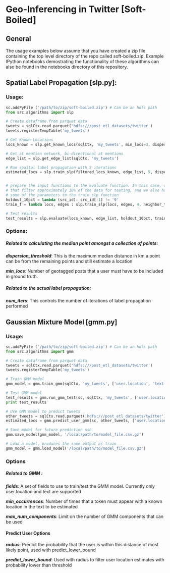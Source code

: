 # Geo-Inferencing in Twitter [Soft-Boiled] 

## General
The usage examples below assume that you have created a zip file containing the top level directory of the repo called soft-boiled.zip. Example IPython notebooks demostrating the functionality of these algorithms can also be found in the notebooks directory of this repository.

## Spatial Label Propagation [slp.py]:

### Usage:
```python
sc.addPyFile ('/path/to/zip/soft-boiled.zip') # Can be an hdfs path
from src.algorithms import slp

# Create dataframe from parquet data
tweets = sqlCtx.read.parquet('hdfs:///post_etl_datasets/twitter')
tweets.registerTempTable('my_tweets')

# Get Known Locations
locs_known = slp.get_known_locs(sqlCtx, 'my_tweets', min_locs=3, dispersion_threshold=50, num_partitions=30)

# Get at mention network, bi-directional at mentions
edge_list = slp.get_edge_list(sqlCtx, 'my_tweets')

# Run spaital label propagation with 5 iterations
estimated_locs = slp.train_slp(filtered_locs_known, edge_list, 5, dispersion_threshold=100)


# prepare the input functions to the evaluate function. In this case, we create a holdout function
# that filter approximately 10% of the data for testing, and we also have a closure that prepopulates
# some of the parameters to the train_slp function
holdout_10pct = lambda (src_id): src_id[-1] != '9'
train_f = lambda locs, edges : slp.train_slp(locs, edges, 4, neighbor_threshold=4, dispersion_threshold=150) 

# Test results
test_results = slp.evaluate(locs_known, edge_list, holdout_10pct, train_f)

```

### Options:
##### Related to calculating the median point amongst a collection of points:
***dispersion_threshold***: This is the maximum median distance in km a point can be from the remaining points and still estimate a location

***min_locs***:  Number of geotagged posts that a user must have to be included in ground truth. 


##### Related to the actual label propagation:
***num_iters***: This controls the number of iterations of label propagation performed


## Gaussian Mixture Model [gmm.py]
### Usage:
```python
sc.addPyFile ('/path/to/zip/soft-boiled.zip') # Can be an hdfs path
from src.algorithms import gmm

# Create dataframe from parquet data
tweets = sqlCtx.read.parquet('hdfs:///post_etl_datasets/twitter')
tweets.registerTempTable('my_tweets')

# Train GMM model
gmm_model = gmm.train_gmm(sqlCtx, 'my_tweets', ['user.location', 'text'], min_occurrences=10, max_num_components=12)

# Test GMM model
test_results = gmm.run_gmm_test(sc, sqlCtx, 'my_tweets', ['user.location', 'text'], gmm_model)
print test_results

# Use GMM model to predict tweets
other_tweets = sqlCtx.read.parquet('hdfs:///post_etl_datasets/twitter')
estimated_locs = gmm.predict_user_gmm(sc, other_tweets, ['user.location'], gmm_model, radius=100, predict_lower_bound=0.2)

# Save model for future prediction use
gmm.save_model(gmm_model, '/local/path/to/model_file.csv.gz')

# Load a model, produces the same output as train
gmm_model = gmm.load_model('/local/path/to/model_file.csv.gz')
```
### Options
##### Related to GMM :
***fields***: A set of fields to use to train/test the GMM model. Currently only user.location and text are supported

***min_occurrences***: Number of times that a token must appear with a known location in the text to be estimated

***max_num_components***: Limit on the number of GMM components that can be used

#### Predict User Options

***radius***: Predict the probability that the user is within this distance of most likely point, used with predict_lower_bound

***predict_lower_bound***: Used with radius to filter user location estimates with probability lower than threshold
